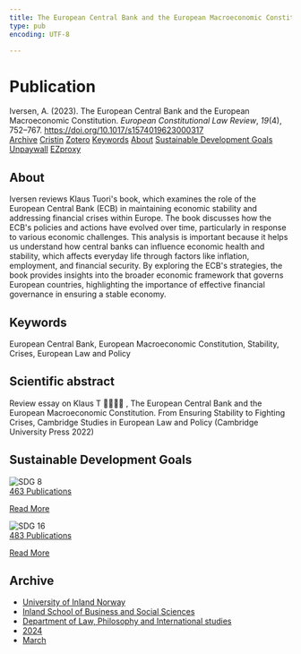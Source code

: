 ```yaml
---
title: The European Central Bank and the European Macroeconomic Constitution
type: pub
encoding: UTF-8

---
```

<h1>Publication</h1>
<article id="csl-bib-container-SUB5RI5T" class="csl-bib-container">
  <div class="csl-bib-body"> <div class="csl-entry">Iversen, A. (2023). The European Central Bank and the European Macroeconomic Constitution. <i>European Constitutional Law Review</i>, <i>19</i>(4), 752–767. <a href="https://doi.org/10.1017/s1574019623000317">https://doi.org/10.1017/s1574019623000317</a></div> </div>
  <div class="csl-bib-buttons">
    <a href="#taxonomy-article-SUB5RI5T" alt="archive" class="csl-bib-button">Archive</a>
    <a href="https://app.cristin.no/results/show.jsf?id=2253992" alt="Cristin" class="csl-bib-button">Cristin</a>
    <a href="http://zotero.org/groups/5881554/items/SUB5RI5T" alt="Zotero" class="csl-bib-button">Zotero</a>
    <a href="#keywords-article-SUB5RI5T" alt="keywords" class="csl-bib-button">Keywords</a>
    <a href="#about-article-SUB5RI5T" alt="about_pub" class="csl-bib-button">About</a>
    <a href="#sdg-article-SUB5RI5T" alt="sdg" class="csl-bib-button">Sustainable Development Goals</a>
    <a href="https://doi.org/10.1017/s1574019623000317" alt="Unpaywall" class="csl-bib-button">Unpaywall</a>
    <a href="https://doi.org/10.1017/s1574019623000317" alt="EZproxy" class="csl-bib-button">EZproxy</a>
  </div>
  <div id="csl-bib-meta-container-SUB5RI5T"></div>
</article>
<div id="csl-bib-meta-SUB5RI5T" class="csl-bib-meta">
  <article id="about-article-SUB5RI5T" class="about_pub-article">
    <h1>About</h1>
    Iversen reviews Klaus Tuori's book, which examines the role of the European Central Bank (ECB) in maintaining economic stability and addressing financial crises within Europe. The book discusses how the ECB's policies and actions have evolved over time, particularly in response to various economic challenges. This analysis is important because it helps us understand how central banks can influence economic health and stability, which affects everyday life through factors like inflation, employment, and financial security. By exploring the ECB's strategies, the book provides insights into the broader economic framework that governs European countries, highlighting the importance of effective financial governance in ensuring a stable economy.
  </article>
  <article id="keywords-article-SUB5RI5T" class="keywords-article">
    <h1>Keywords</h1>
    European Central Bank, European Macroeconomic Constitution, Stability, Crises, European Law and Policy
  </article>
  <article id="abstract-article-SUB5RI5T" class="abstract-article">
    <h1>Scientific abstract</h1>
    Review essay on Klaus T  , The European Central Bank and the European Macroeconomic Constitution. From Ensuring Stability to Fighting Crises, Cambridge Studies in European Law and Policy (Cambridge University Press 2022)
  </article>
  <article id="sdg-article-SUB5RI5T" class="sdg-article">
    <h1>Sustainable Development Goals</h1>
    <div class="sdg-container"><div id="sdg8" class="sdg">
        <img src="{{< params subfolder >}}images/sdg/sdg08_en.png" class="image" alt="SDG 8">
        <div class="sdg-overlay">
          <a href="{{< params subfolder >}}en/archive/?sdg=8#archive" class="sdg-publication-count"><span>463</span> Publications</a>
          <p><a href="https://sdgs.un.org/goals/goal8" class="sdg-read-more">Read More</a></p>
        </div>
      </div> <div id="sdg16" class="sdg">
        <img src="{{< params subfolder >}}images/sdg/sdg16_en.png" class="image" alt="SDG 16">
        <div class="sdg-overlay">
          <a href="{{< params subfolder >}}en/archive/?sdg=16#archive" class="sdg-publication-count"><span>483</span> Publications</a>
          <p><a href="https://sdgs.un.org/goals/goal16" class="sdg-read-more">Read More</a></p>
        </div>
      </div></div>
  </article>
  <article id="taxonomy-article-SUB5RI5T" class="taxonomy-article">
    <h1>Archive</h1>
    <ul>
      <li><a href="{{< params subfolder >}}en/archive/?key=3DCRN523">University of Inland Norway</a></li>
      <li><a href="{{< params subfolder >}}en/archive/?key=DU8Q9LN9">Inland School of Business and Social Sciences</a></li>
      <li><a href="{{< params subfolder >}}en/archive/?key=ITYAG68H">Department of Law, Philosophy and International studies</a></li>
      <li><a href="{{< params subfolder >}}en/archive/?key=KVIAK4ZQ">2024</a></li>
      <li><a href="{{< params subfolder >}}en/archive/?key=ERNIDNF6">March</a></li>
    </ul>
  </article>
</div>
